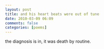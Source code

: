 ```yaml
---
layout: post
title: and his heart beats were out of tune
date: 2010-03-09 06:09
comments: false
categories: [poems]
---
```


the diagnosis is in,
it was death by routine.
